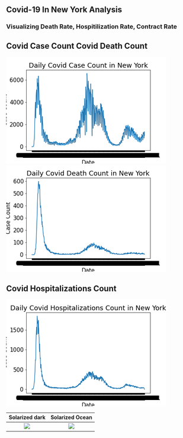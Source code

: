## Covid-19 In New York Analysis

### Visualizing Death Rate, Hospitilization Rate, Contract Rate
## Covid Case Count Covid Death Count
![Covid Death Rate in New York City Graph](visualizations/case_count.png) ![Covid Death Rate in New York City Graph](visualizations/death_count.png)

## Covid Hospitalizations Count
![Covid Death Rate in New York City Graph](visualizations/hosp_count.png)

Solarized dark             |  Solarized Ocean
:-------------------------:|:-------------------------:
![](https://...Dark.png)  |  ![](https://...Ocean.png)
